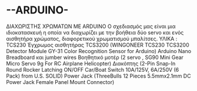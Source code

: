 # --ARDUINO-
ΔΙΑΧΩΡΙΣΤΗΣ ΧΡΩΜΑΤΩΝ ΜΕ ARDUINO
Ο σχεδιασμός μας είναι μια ιδιοκατασκευή η οποία να διαχωρίζει με την βοήθεια δύο servo και ενός αισθητήρα χρώματος, διαφορετικού χρωματισμού  μπαλίτσες.
ΥΛΙΚΑ : 
TCS230 Έγχρωμος αισθητήρας TCS3200 (WINGONEER TCS230 TCS3200 Detector Module GY-31 Color Recognition Sensor for Arduino)
Arduino Nano 
Breadboard και jumber wires 
Βοηθητικό μοτέρ (2 servo , SG90 Mini Gear Micro Servo 9g For RC Airplane Helicopter)
Διακόπτης (2-Pin Snap-In Round Rocker Latching ON/OFF Car/Boat Switch 10A/125V, 6A/250V (6 Pack) from U.S. SOLID)
Power Jack (ThreeBulls 12 Pieces 5.5mmx2.1mm DC Power Jack Female Panel Mount Connector)
